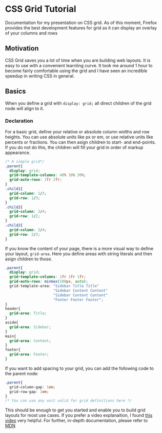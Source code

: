 # CSS Grid Tutorial

Documentation for my presentation on CSS grid. As of this moment, Firefox provides the best development features for grid as it can display an overlay of your columns and rows

## Motivation

CSS Grid saves you a lot of time when you are building web layouts. It is easy to use with a convenient learnling curve. It took me around 1 hour to become fairly comfortable using the grid and I have seen an incredible speedup in writing CSS in general.

## Basics

When you define a grid with `display: grid;` all direct children of the grid node will align to it.

### Declaration

For a basic grid, define your relative or absolute column widths and row heights. You can use absolute units like px or em, or use relative units like percents or fractions.
You can then asign children to start- and end-points. If you do not do this, the children will fill your grid in order of markup appearance.

```CSS
/* A simple grid*/
.parent{
  display: grid;
  grid-template-columns: 40% 30% 30%;
  grid-auto-rows: 1fr 2fr;
}
.child1{
  grid-column: 1/2;
  grid-row: 1/3;
}
.child2{
  grid-column: 2/4;
  grid-row: 1/2;
}
.child2{
  grid-column: 2/4;
  grid-row: 2/3;
}
```

If you know the content of your page, there is a more visual way to define your layout, `grid-area`. Here you define areas with string literals and then asign children to those.

```CSS
.parent{
  display: grid;
  grid-template-columns: 1fr 1fr 1fr;
  grid-auto-rows: minmax(100px, auto);
  grid-template-area: "Sidebar Title Title"
                      "Sidebar Content Content"
                      "Sidebar Content Content"
                      "Footer Footer Footer";
}
header{
  grid-area: Title;
}
aside{
  grid-area: Sidebar;
}
main{
  grid-area: Content;
}
footer{
  grid-area: Footer;
}
```

If you want to add spacing to your grid, you can add the following code to the parent node:

```CSS
.parent{
  grid-column-gap: 1em;
  grid-row-gap: 1em;
}
/* You can use any unit valid for grid definitions here */
```

This should be enough to get you started and enable you to build grid layouts for most use cases. If you prefer a video explanaition, I found [this video](https://www.youtube.com/watch?v=jV8B24rSN5o) very helpful.
For further, in-depth documentation, please refer to [MDN](https://developer.mozilla.org/de/docs/Web/CSS/CSS_Grid_Layout)

